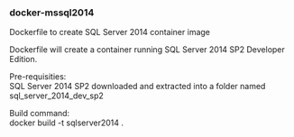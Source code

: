 ### docker-mssql2014
Dockerfile to create SQL Server 2014 container image

Dockerfile will create a container running SQL Server 2014 SP2 Developer Edition.

Pre-requisities: <br>
SQL Server 2014 SP2 downloaded and extracted into a folder named sql_server_2014_dev_sp2

Build command: <br>
docker build -t sqlserver2014 .
